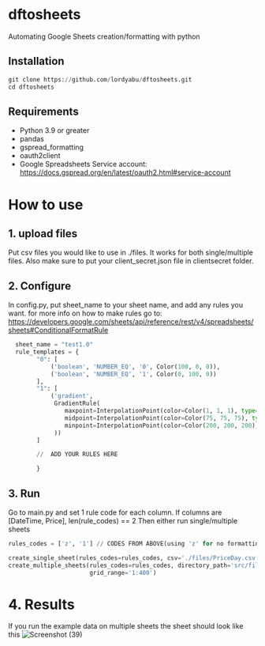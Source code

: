 # dftosheets
Automating Google Sheets creation/formatting with python

## Installation
```python
git clone https://github.com/lordyabu/dftosheets.git
cd dftosheets
```

## Requirements

- Python 3.9 or greater
- pandas
- gspread_formatting
- oauth2client
- Google Spreadsheets Service account: https://docs.gspread.org/en/latest/oauth2.html#service-account

# How to use

## 1. upload files
Put csv files you would like to use in ./files. It works for both single/multiple files.
Also make sure to put your client_secret.json file in clientsecret folder.
 
## 2. Configure
In config.py, put sheet_name to your sheet name, and add any rules you want. for more info on how to make rules go to:  https://developers.google.com/sheets/api/reference/rest/v4/spreadsheets/sheets#ConditionalFormatRule
```python
  sheet_name = "test1.0"
  rule_templates = {
        "0": [
            ('boolean', 'NUMBER_EQ', '0', Color(100, 0, 0)),
            ('boolean', 'NUMBER_EQ', '1', Color(0, 100, 0))
        ],
        "1": [
            ('gradient',
             GradientRule(
                maxpoint=InterpolationPoint(color=Color(1, 1, 1), type='MAX'),
                midpoint=InterpolationPoint(color=Color(75, 75, 75), type='PERCENTILE', value="50"),
                minpoint=InterpolationPoint(color=Color(200, 200, 200), type='MIN')
             ))
        ]

        //  ADD YOUR RULES HERE

        }
```


## 3. Run 
Go to main.py and set 1 rule code for each column. If columns are [DateTime, Price], len(rule_codes) == 2 Then either run single/multiple sheets

```python
rules_codes = ['z', '1'] // CODES FROM ABOVE(using 'z' for no formatting)

create_single_sheet(rules_codes=rules_codes, csv='./files/PriceDay.csv', delete_current=True, grid_range='1:400')
create_multiple_sheets(rules_codes=rules_codes, directory_path='src/files/example_multiple', delete_current=True,
                       grid_range='1:400')
```

# 4. Results
If you run the example data on multiple sheets the sheet should look like this
![Screenshot (39)](https://github.com/lordyabu/dftosheets/assets/92772420/225075a2-2069-40d1-b5c9-55e1b74d6d13)
